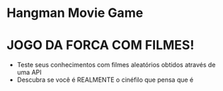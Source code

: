 # Hangman Movie Game
# JOGO DA FORCA COM FILMES!

- Teste seus conhecimentos com filmes aleatórios obtidos através de uma API
- Descubra se você é REALMENTE o cinéfilo que pensa que é

